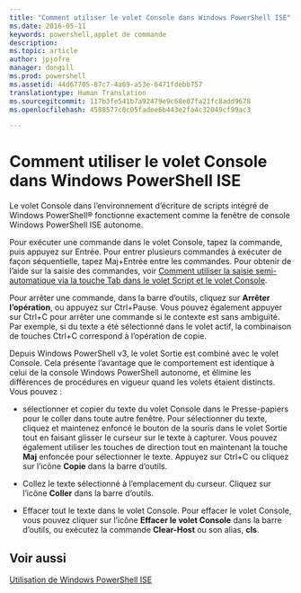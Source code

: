 ```yaml
---
title: "Comment utiliser le volet Console dans Windows PowerShell ISE"
ms.date: 2016-05-11
keywords: powershell,applet de commande
description: 
ms.topic: article
author: jpjofre
manager: dongill
ms.prod: powershell
ms.assetid: 44d67705-87c7-4a69-a53e-6471fdebb757
translationtype: Human Translation
ms.sourcegitcommit: 117b3fe541b7a92479e9c68e07fa21fc8add9678
ms.openlocfilehash: 4588577c0c05fadee6b443e2fa4c32049cf99ac3

---
```


# Comment utiliser le volet Console dans Windows PowerShell ISE
Le volet Console dans l’environnement d’écriture de scripts intégré de Windows PowerShell® fonctionne exactement comme la fenêtre de console Windows PowerShell ISE autonome.

Pour exécuter une commande dans le volet Console, tapez la commande, puis appuyez sur Entrée. Pour entrer plusieurs commandes à exécuter de façon séquentielle, tapez Maj+Entrée entre les commandes. Pour obtenir de l’aide sur la saisie des commandes, voir [Comment utiliser la saisie semi-automatique via la touche Tab dans le volet Script et le volet Console](How-to-Use-Tab-Completion-in-the-Script-Pane-and-Console-Pane.md).

Pour arrêter une commande, dans la barre d’outils, cliquez sur **Arrêter l’opération**, ou appuyez sur Ctrl+Pause. Vous pouvez également appuyer sur Ctrl+C pour arrêter une commande si le contexte est sans ambiguïté. Par exemple, si du texte a été sélectionné dans le volet actif, la combinaison de touches Ctrl+C correspond à l’opération de copie.

Depuis Windows PowerShell v3, le volet Sortie est combiné avec le volet Console. Cela présente l’avantage que le comportement est identique à celui de la console Windows PowerShell autonome, et élimine les différences de procédures en vigueur quand les volets étaient distincts. Vous pouvez :

-   sélectionner et copier du texte du volet Console dans le Presse-papiers pour le coller dans toute autre fenêtre. Pour sélectionner du texte, cliquez et maintenez enfoncé le bouton de la souris dans le volet Sortie tout en faisant glisser le curseur sur le texte à capturer. Vous pouvez également utiliser les touches de direction tout en maintenant la touche **Maj** enfoncée pour sélectionner le texte. Appuyez sur Ctrl+C ou cliquez sur l’icône **Copie** dans la barre d’outils.

-   Collez le texte sélectionné à l’emplacement du curseur. Cliquez sur l’icône **Coller** dans la barre d’outils.

-   Effacer tout le texte dans le volet Console. Pour effacer le volet Console, vous pouvez cliquer sur l’icône **Effacer le volet Console** dans la barre d’outils, ou exécutez la commande **Clear-Host** ou son alias, **cls**.

## Voir aussi
[Utilisation de Windows PowerShell ISE](Using-the-Windows-PowerShell-ISE.md)




<!--HONumber=Sep16_HO3-->


